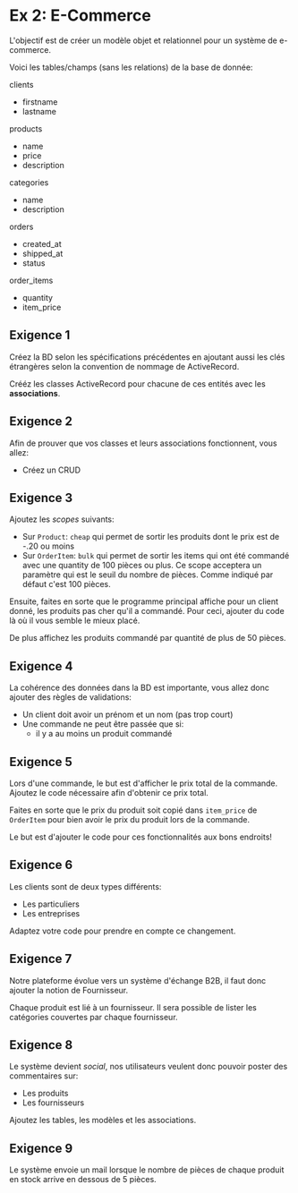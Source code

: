 Ex 2: E-Commerce
================

L'objectif est de créer un modèle objet et relationnel pour un système de e-commerce.

Voici les tables/champs (sans les relations) de la base de donnée:

clients

- firstname
- lastname

products

- name
- price
- description

categories

- name
- description

orders

- created_at
- shipped_at
- status

order_items

- quantity
- item_price

Exigence 1
----------

Créez la BD selon les spécifications précédentes en ajoutant aussi les clés étrangères selon la convention de nommage de
ActiveRecord.

Crééz les classes ActiveRecord pour chacune de ces entités avec les **associations**.

Exigence 2
----------

Afin de prouver que vos classes et leurs associations fonctionnent, vous allez:

- Créez un CRUD

Exigence 3
----------

Ajoutez les *scopes* suivants:

- Sur `Product`: `cheap` qui permet de sortir les produits dont le prix est de -.20 ou moins
- Sur `OrderItem`: `bulk` qui permet de sortir les items qui ont été commandé avec une quantity de 100 pièces ou plus.
  Ce scope acceptera un paramètre qui est le seuil du nombre de pièces. Comme indiqué par défaut c'est 100 pièces.

Ensuite, faites en sorte que le programme principal affiche pour un client donné, les produits pas cher qu'il a
commandé. Pour ceci, ajouter du code là où il vous semble le mieux placé.

De plus affichez les produits commandé par quantité de plus de 50 pièces.

Exigence 4
----------

La cohérence des données dans la BD est importante, vous allez donc ajouter des règles de validations:

- Un client doit avoir un prénom et un nom (pas trop court)
- Une commande ne peut être passée que si:
  - il y a au moins un produit commandé

Exigence 5
----------

Lors d'une commande, le but est d'afficher le prix total de la commande. Ajoutez le code nécessaire afin d'obtenir ce
prix total.

Faites en sorte que le prix du produit soit copié dans `item_price` de `OrderItem` pour bien avoir le prix du produit
lors de la commande.

Le but est d'ajouter le code pour ces fonctionnalités aux bons endroits!


Exigence 6
----------

Les clients sont de deux types différents:

- Les particuliers
- Les entreprises

Adaptez votre code pour prendre en compte ce changement.


Exigence 7
----------

Notre plateforme évolue vers un système d'échange B2B, il faut donc ajouter la notion de Fournisseur.

Chaque produit est lié à un fournisseur. Il sera possible de lister les catégories couvertes par chaque fournisseur.


Exigence 8
----------

Le système devient *social*, nos utilisateurs veulent donc pouvoir poster des commentaires sur:

- Les produits
- Les fournisseurs

Ajoutez les tables, les modèles et les associations.


Exigence 9
----------

Le système envoie un mail lorsque le nombre de pièces de chaque produit en stock arrive en dessous de 5 pièces.

